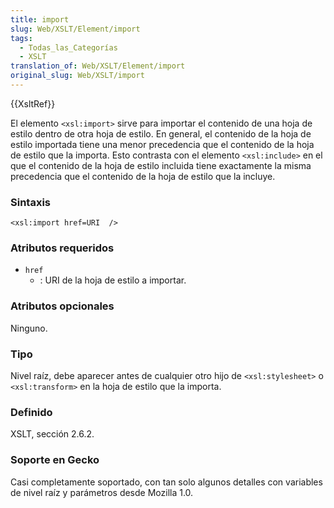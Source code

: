```yaml
---
title: import
slug: Web/XSLT/Element/import
tags:
  - Todas_las_Categorías
  - XSLT
translation_of: Web/XSLT/Element/import
original_slug: Web/XSLT/import
---
```


{{XsltRef}}

El elemento `<xsl:import>` sirve para importar el contenido de una hoja de estilo dentro de otra hoja de estilo. En general, el contenido de la hoja de estilo importada tiene una menor precedencia que el contenido de la hoja de estilo que la importa. Esto contrasta con el elemento `<xsl:include>` en el que el contenido de la hoja de estilo incluida tiene exactamente la misma precedencia que el contenido de la hoja de estilo que la incluye.

### Sintaxis

```
<xsl:import href=URI  />
```

### Atributos requeridos

- `href`
  - : URI de la hoja de estilo a importar.

### Atributos opcionales

Ninguno.

### Tipo

Nivel raíz, debe aparecer antes de cualquier otro hijo de `<xsl:stylesheet>` o `<xsl:transform>` en la hoja de estilo que la importa.

### Definido

XSLT, sección 2.6.2.

### Soporte en Gecko

Casi completamente soportado, con tan solo algunos detalles con variables de nivel raíz y parámetros desde Mozilla 1.0.

